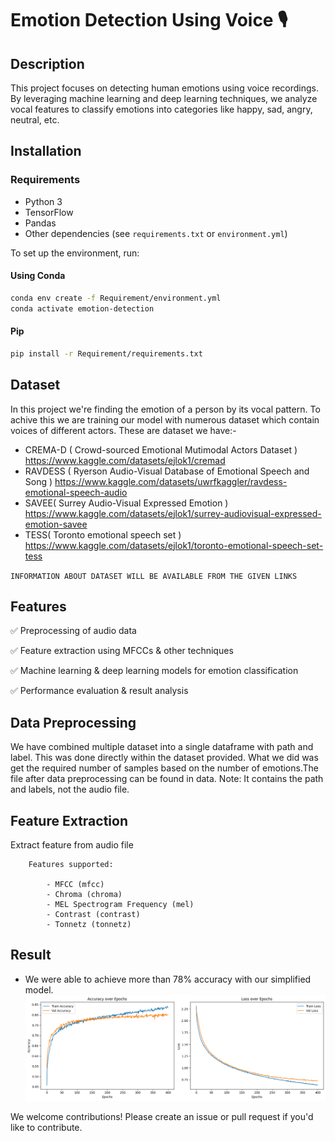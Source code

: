 # Emotion Detection Using Voice 🎙️

## Description 

This project focuses on detecting human emotions using voice recordings. By leveraging machine learning and deep learning techniques, we analyze vocal features to classify emotions into categories like happy, sad, angry, neutral, etc.

## Installation

### Requirements
- Python 3  
- TensorFlow  
- Pandas  
- Other dependencies (see `requirements.txt` or `environment.yml`)  

To set up the environment, run:

#### Using Conda
```bash
conda env create -f Requirement/environment.yml
conda activate emotion-detection
```
#### Pip
```bash
pip install -r Requirement/requirements.txt 
```


## Dataset
In this project we're finding the emotion of a person by its vocal pattern. To achive this we are training our model with numerous dataset which contain voices of different actors. These are dataset we have:-
* CREMA-D ( Crowd-sourced Emotional Mutimodal Actors Dataset )
  https://www.kaggle.com/datasets/ejlok1/cremad
* RAVDESS ( Ryerson Audio-Visual Database of Emotional Speech and Song  )
    https://www.kaggle.com/datasets/uwrfkaggler/ravdess-emotional-speech-audio
* SAVEE( Surrey Audio-Visual Expressed Emotion )
  https://www.kaggle.com/datasets/ejlok1/surrey-audiovisual-expressed-emotion-savee
* TESS( Toronto emotional speech set )
  https://www.kaggle.com/datasets/ejlok1/toronto-emotional-speech-set-tess

`INFORMATION ABOUT DATASET WILL BE AVAILABLE FROM THE GIVEN LINKS`

## Features
✅ Preprocessing of audio data

✅ Feature extraction using MFCCs & other techniques

✅ Machine learning & deep learning models for emotion classification

✅ Performance evaluation & result analysis


## Data Preprocessing 



We have combined multiple dataset into a single dataframe with path and label. This was done directly within the dataset provided. What we did was get the required number of samples based on the number of emotions.The file after data preprocessing can be found in data. Note: It contains the path and labels, not the audio file. 





## Feature Extraction
Extract feature from audio file 
        
        Features supported:
            
            - MFCC (mfcc)
            - Chroma (chroma)
            - MEL Spectrogram Frequency (mel)
            - Contrast (contrast)
            - Tonnetz (tonnetz)

## Result
* We were able to achieve more than 78% accuracy with our simplified model.
![Accuracy over Epochs](Data/image/image.png) 



We welcome contributions! Please create an issue or pull request if you'd like to contribute.
